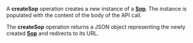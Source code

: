 A **createSop** operation creates a new instance of a [**Sop**](#tag/sops). The instance is populated with the content of the body of the API call.

The **createSop** operation returns a JSON object representing the newly created [**Sop**](#tag/sops) and redirects to its URL.
